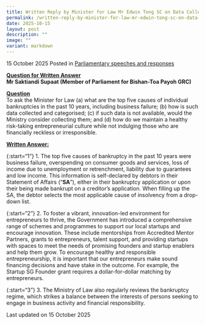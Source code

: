 ```yaml
---
title: Written Reply by Minister for Law Mr Edwin Tong SC on Data Collection
permalink: /written-reply-by-minister-for-law-mr-edwin-tong-sc-on-data-collection/
date: 2025-10-15
layout: post
description: ""
image: ""
variant: markdown
---
```

15 October 2025 Posted in [Parliamentary speeches and responses](/news/parliamentary-speeches) 

<b><u>Question for Written Answer</u></b><br>
<b>Mr Saktiandi Supaat (Member of Parliament for Bishan-Toa Payoh GRC)</b>

<b><u>Question</u></b><br>
To ask the Minister for Law (a) what are the top five causes of individual bankruptcies in the past 10 years, including business failure; (b) how is such data collected and categorised; (c) if such data is not available, would the Ministry consider collecting them; and (d) how do we maintain a healthy risk-taking entrepreneurial culture while not indulging those who are financially reckless or irresponsible.

<b><u>Written Answer:</u></b><br>

{:start=“1”}
1.&nbsp;The top five causes of bankruptcy in the past 10 years were business failure, overspending on consumer goods and services, loss of income due to unemployment or retrenchment, liability due to guarantees and low income. This information is self-declared by debtors in their Statement of Affairs (“<b>SA</b>”), either in their bankruptcy application or upon their being made bankrupt on a creditor’s application. When filling up the SA, the debtor selects the most applicable cause of insolvency from a drop-down list.

{:start=“2”}
2.&nbsp;To foster a vibrant, innovation-led environment for entrepreneurs to thrive, the Government has introduced a comprehensive range of schemes and programmes to support our local startups and encourage innovation. These include mentorships from Accredited Mentor Partners, grants to entrepreneurs, talent support, and providing startups with spaces to meet the needs of promising founders and startup enablers and help them grow. To encourage healthy and responsible entrepreneurship, it is important that our entrepreneurs make sound financing decisions and have stake in the outcome. For example, the Startup SG Founder grant requires a dollar-for-dollar matching by entrepreneurs.

{:start=“3”}
3.&nbsp;The Ministry of Law also regularly reviews the bankruptcy regime, which strikes a balance between the interests of persons seeking to engage in business activity and financial responsibility.

<p class="right-side-updated">Last updated on 15 October 2025</p>